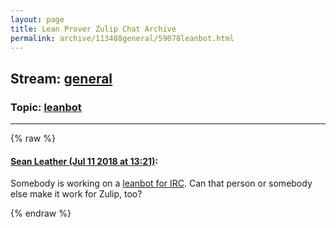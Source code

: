 ```yaml
---
layout: page
title: Lean Prover Zulip Chat Archive 
permalink: archive/113488general/59078leanbot.html
---
```


## Stream: [general](index.html)
### Topic: [leanbot](59078leanbot.html)

---


{% raw %}
#### [ Sean Leather (Jul 11 2018 at 13:21)](https://leanprover.zulipchat.com/#narrow/stream/113488-general/topic/leanbot/near/129464616):
Somebody is working on a [leanbot for IRC](https://github.com/forked-from-1kasper/leanbot). Can that person or somebody else make it work for Zulip, too?


{% endraw %}
